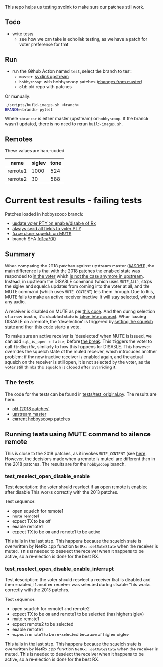 This repo helps us testing svxlink to make sure our patches still work.

## Todo
* write tests
  * see how we can take in echolink testing, as we have a patch for voter preference for that

## Run
* run the Github Action named `test`, select the branch to test:
  * `master`: [svxlink upstream](https://github.com/sm0svx/svxlink)
  * `hobbyscoop`: with hobbyscoop patches ([changes from master](https://github.com/sm0svx/svxlink/compare/master...hobbyscoop:svxlink:hobbyscoop))
  * `old`: old repo with patches

Or manually:
```bash
./scripts/build-images.sh <branch>
BRANCH=<branch> pytest
```
Where `<branch>` is either master (upstream) or `hobbyscoop`.
If the branch wasn't updated, there is no need to rerun `build-images.sh`.

## Remotes
These values are hard-coded

| name    | siglev | tone |
|---------|--------|------|
| remote1 | 1000   | 524  |
| remote2 | 30     | 588  |

# Current test results - failing tests
Patches loaded in hobbyscoop branch:
 * [update voter PTY on enable/disable of Rx](https://github.com/sm0svx/svxlink/commit/624f77f16c9ffa9069bbe0efd869a7dc6db2dab8)
 * [always send all fields to voter PTY](https://github.com/sm0svx/svxlink/commit/fd1ca7004e7b8824eaad2e079003227b0bb07e48)
 * [force close squelch on MUTE](https://github.com/sm0svx/svxlink/commit/2f8a0dbe2e92359eaa53feeb2f0fc855a988ad10)
 * branch SHA [fd1ca700](https://github.com/hobbyscoop/svxlink/commit/fd1ca7004e7b8824eaad2e079003227b0bb07e48)

## Summary
When comparing the 2018 patches against upstream master ([8493ff1](https://github.com/sm0svx/svxlink/commit/8493ff1c66236e1d058306a7105f7303e3285d90)),
the main difference is that with the 2018 patches the enabled state was responded to [in the voter](https://github.com/hsmade/svxlink/blob/master/src/svxlink/trx/Voter.cpp#L809) 
which [is not the case anymore in upstream](https://github.com/sm0svx/svxlink/blob/8493ff1c66236e1d058306a7105f7303e3285d90/src/svxlink/trx/Voter.cpp#L818).
Instead, in upstream the DISABLE command (which uses `MUTE_ALL`), stops the siglev and squelch updates from coming into the voter at all,
and the MUTE command (which uses `MUTE_CONTENT`) lets them through. 
Due to this, MUTE fails to make an active receiver inactive. It will stay selected, without any audio.

A receiver is disabled on MUTE as per [this code](https://github.com/sm0svx/svxlink/blob/master/src/svxlink/trx/Voter.cpp#L1392C5-L1392C17).
And then during selection of a new bestrx, it's disabled state is [taken into account](https://github.com/sm0svx/svxlink/blob/master/src/svxlink/trx/Voter.cpp#L751).
When issuing DISABLE on a remote, the 'deselection' is triggered by [setting the squelch state](https://github.com/sm0svx/svxlink/blob/master/src/svxlink/trx/NetRx.cpp#L256-L262)
and then [this code](https://github.com/sm0svx/svxlink/blob/master/src/svxlink/trx/Voter.cpp#L829) starts a vote.

To make sure an active receiver is 'deselected' when MUTE is issued, we can add `sql_is_open = false;` before [the break](https://github.com/sm0svx/svxlink/blob/8493ff1c66236e1d058306a7105f7303e3285d90/src/svxlink/trx/NetRx.cpp#L253).
This triggers the voter to call `findBestRx`, similarly to how this happens for DISABLE.
This however overrides the squelch state of the muted receiver, which introduces another problem:
if the now inactive receiver is enabled again, and the actual squelch on the receiver is still open, 
it is not selected by the voter, as the voter still thinks the squelch is closed after overriding it.

## The tests
The code for the tests can be found in [tests/test_original.py](tests/test_original.py).
The results are here:
 * [old (2018 patches)](report-old.html)
 * [upstream master](report-master.html)
 * [current hobbyscoop patches](report-hobbyscoop.html)

## Running tests using MUTE command to silence remote
This is close to the 2018 patches, as it invokes `MUTE_CONTENT` (see [here]([here](https://github.com/hsmade/svxlink/blame/master/src/svxlink/trx/Voter.cpp#L192)).
However, the decisions made when a remote is muted, are different then in the 2018 patches.
The results are for the `hobbyscoop` branch.

### test_reselect_open_disable_enable
Test description: the voter should reselect if an open remote is enabled after disable
This works correctly with the 2018 patches.

Test sequence:
* open squelch for remote1
* mute remote1
* expect TX to be off
* enable remote1
* expect TX to be on and remote1 to be active

This fails in the last step. This happens because the squelch state is overwritten by NetRx.cpp function `NetRx::setMuteState`
when the receiver is muted. This is needed to deselect the receiver when it happens to be active, so a re-election is done
for the best RX.

### test_reselect_open_disable_enable_interrupt
Test description: the voter should reselect a receiver that is disabled and then enabled, if another receiver was selected during disable
This works correctly with the 2018 patches.

Test sequence:
* open squelch for remote1 and remote2
* expect TX to be on and remote1 to be selected (has higher siglev)
* mute remote1
* expect remote2 to be selected
* enable remote1
* expect remote1 to be re-selected because of higher siglev

This fails in the last step. This happens because the squelch state is overwritten by NetRx.cpp function `NetRx::setMuteState`
when the receiver is muted. This is needed to deselect the receiver when it happens to be active, so a re-election is done
for the best RX.
